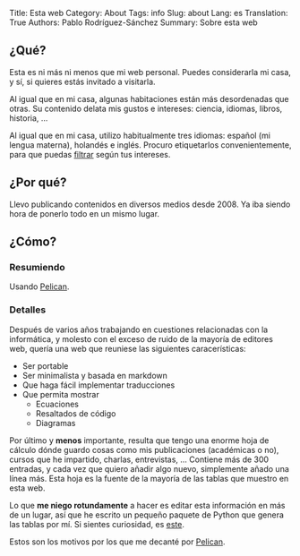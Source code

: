 Title: Esta web
Category: About
Tags: info
Slug: about
Lang: es
Translation: True
Authors: Pablo Rodríguez-Sánchez
Summary: Sobre esta web

## ¿Qué?

Esta es ni más ni menos que mi web personal.
Puedes considerarla mi casa, y sí, si quieres estás invitado a visitarla.

Al igual que en mi casa, algunas habitaciones están más desordenadas que otras.
Su contenido delata mis gustos e intereses: ciencia, idiomas, libros, historia, ...

Al igual que en mi casa, utilizo habitualmente tres idiomas: español (mi lengua materna), holandés e inglés.
Procuro etiquetarlos convenientemente, para que puedas [filtrar]({filename}feeds-list-es.md) según tus intereses.

## ¿Por qué?
Llevo publicando contenidos en diversos medios desde 2008.
Ya iba siendo hora de ponerlo todo en un mismo lugar.

## ¿Cómo?

### Resumiendo

Usando [Pelican](https://getpelican.com/).

### Detalles

Después de varios años trabajando en cuestiones relacionadas con la informática, y molesto con el exceso de ruido de la mayoría de editores web, quería una web que reuniese las siguientes caracerísticas:

- Ser portable
- Ser minimalista y basada en markdown
- Que haga fácil implementar traducciones
- Que permita mostrar
    - Ecuaciones
    - Resaltados de código
    - Diagramas

Por último y **menos** importante, resulta que tengo una enorme hoja de cálculo dónde guardo cosas como mis publicaciones (académicas o no), cursos que he impartido, charlas, entrevistas, ...
Contiene más de 300 entradas, y cada vez que quiero añadir algo nuevo, simplemente añado una línea más. Esta hoja es la fuente de la mayoría de las tablas que muestro en esta web.

Lo que **me niego rotundamente** a hacer es editar esta información en más de un lugar, así que he escrito un pequeño paquete de Python que genera las tablas por mí. Si sientes curiosidad, es [este](https://github.com/PabRod/academicrecordparser).

Estos son los motivos por los que me decanté por [Pelican](https://getpelican.com/).